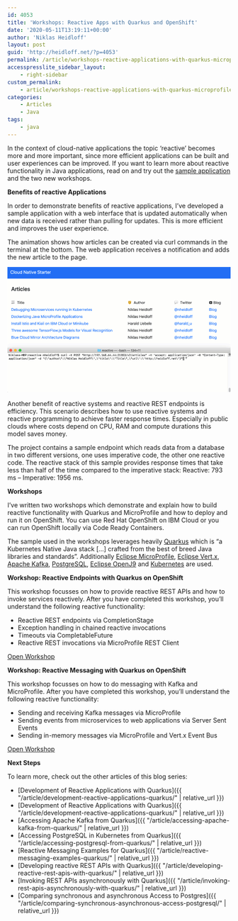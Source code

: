 ```yaml
---
id: 4053
title: 'Workshops: Reactive Apps with Quarkus and OpenShift'
date: '2020-05-11T13:19:11+00:00'
author: 'Niklas Heidloff'
layout: post
guid: 'http://heidloff.net/?p=4053'
permalink: /article/workshops-reactive-applications-with-quarkus-microprofile-openshift/
accesspresslite_sidebar_layout:
    - right-sidebar
custom_permalink:
    - article/workshops-reactive-applications-with-quarkus-microprofile-openshift/
categories:
    - Articles
    - Java
tags:
    - java
---
```


In the context of cloud-native applications the topic ‘reactive’ becomes more and more important, since more efficient applications can be built and user experiences can be improved. If you want to learn more about reactive functionality in Java applications, read on and try out the [sample application](https://github.com/IBM/cloud-native-starter/tree/master/reactive) and the two new workshops.

**Benefits of reactive Applications**

In order to demonstrate benefits of reactive applications, I’ve developed a sample application with a web interface that is updated automatically when new data is received rather than pulling for updates. This is more efficient and improves the user experience.

The animation shows how articles can be created via curl commands in the terminal at the bottom. The web application receives a notification and adds the new article to the page.

![image](/assets/img/2020/01/cns-reactive-demo-1-video-small.gif)

Another benefit of reactive systems and reactive REST endpoints is efficiency. This scenario describes how to use reactive systems and reactive programming to achieve faster response times. Especially in public clouds where costs depend on CPU, RAM and compute durations this model saves money.

The project contains a sample endpoint which reads data from a database in two different versions, one uses imperative code, the other one reactive code. The reactive stack of this sample provides response times that take less than half of the time compared to the imperative stack: Reactive: 793 ms – Imperative: 1956 ms.

**Workshops**

I’ve written two workshops which demonstrate and explain how to build reactive functionality with Quarkus and MicroProfile and how to deploy and run it on OpenShift. You can use Red Hat OpenShift on IBM Cloud or you can run OpenShift locally via Code Ready Containers.

The sample used in the workshops leverages heavily [Quarkus](https://quarkus.io/) which is “a Kubernetes Native Java stack \[…\] crafted from the best of breed Java libraries and standards”. Additionally [Eclipse MicroProfile](https://microprofile.io/), [Eclipse Vert.x](https://vertx.io/), [Apache Kafka](https://kafka.apache.org/), [PostgreSQL](https://www.postgresql.org/), [Eclipse OpenJ9](https://www.eclipse.org/openj9/) and [Kubernetes](https://kubernetes.io/) are used.

**Workshop: Reactive Endpoints with Quarkus on OpenShift**

This workshop focusses on how to provide reactive REST APIs and how to invoke services reactively. After you have completed this workshop, you’ll understand the following reactive functionality:

- Reactive REST endpoints via CompletionStage
- Exception handling in chained reactive invocations
- Timeouts via CompletableFuture
- Reactive REST invocations via MicroProfile REST Client

[Open Workshop](https://github.com/ibm/workshop-quarkus-openshift-reactive-endpoints)

**Workshop: Reactive Messaging with Quarkus on OpenShift**

This workshop focusses on how to do messaging with Kafka and MicroProfile. After you have completed this workshop, you’ll understand the following reactive functionality:

- Sending and receiving Kafka messages via MicroProfile
- Sending events from microservices to web applications via Server Sent Events
- Sending in-memory messages via MicroProfile and Vert.x Event Bus

[Open Workshop](https://github.com/ibm/workshop-quarkus-openshift-reactive-messaging)

**Next Steps**

To learn more, check out the other articles of this blog series:

- [Development of Reactive Applications with Quarkus]({{ "/article/development-reactive-applications-quarkus/" | relative_url }})
- [Development of Reactive Applications with Quarkus]({{ "/article/development-reactive-applications-quarkus/" | relative_url }})
- [Accessing Apache Kafka from Quarkus]({{ "/article/accessing-apache-kafka-from-quarkus/" | relative_url }})
- [Accessing PostgreSQL in Kubernetes from Quarkus]({{ "/article/accessing-postgresql-from-quarkus/" | relative_url }})
- [Reactive Messaging Examples for Quarkus]({{ "/article/reactive-messaging-examples-quarkus/" | relative_url }})
- [Developing reactive REST APIs with Quarkus]({{ "/article/developing-reactive-rest-apis-with-quarkus/" | relative_url }})
- [Invoking REST APIs asynchronously with Quarkus]({{ "/article/invoking-rest-apis-asynchronously-with-quarkus/" | relative_url }})
- [Comparing synchronous and asynchronous Access to Postgres]({{ "/article/comparing-synchronous-asynchronous-access-postgresql/" | relative_url }})